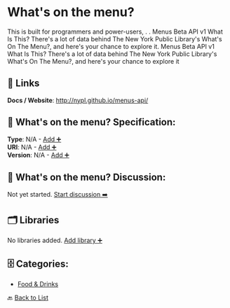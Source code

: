 # What's on the menu?

This is built for programmers and power-users, . .  Menus Beta API v1 What Is This? There's a lot of data behind The New York Public Library's What's On The Menu?, and here's your chance to explore it. Menus Beta API v1 What Is This? There's a lot of data behind The New York Public Library's What's On The Menu?, and here's your chance to explore it

##  🔗 Links
**Docs / Website**: http://nypl.github.io/menus-api/

## 🧬 What's on the menu? Specification:
**Type**: N/A - [Add ➕](https://github.com/apis-list/apis-list/edit/main/apis.yaml#L21923)  
**URI**: N/A - [Add ➕](https://github.com/apis-list/apis-list/edit/main/apis.yaml#L21923)  
**Version**: N/A - [Add ➕](https://github.com/apis-list/apis-list/edit/main/apis.yaml#L21923)

## 💬 What's on the menu? Discussion:
Not yet started. [Start discussion ➡️](https://github.com/apis-list/apis-list/discussions/new)

## 🗂️ Libraries

No libraries added. [Add library ➕](https://github.com/apis-list/apis-list/edit/main/apis.yaml#L21923)    


## 🗄️ Categories:
- [Food & Drinks](https://github.com/apis-list/apis-list#food--drinks-)

🔙  [Back to List](https://github.com/apis-list/apis-list)
